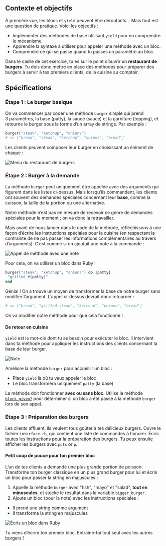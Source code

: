 ## Contexte et objectifs

À première vue, les blocs et `yield` peuvent être déroutants… Mais tout est une question de pratique. Voici les objectifs :
- Implémenter des méthodes de base utilisant `yield` pour en comprendre le mécanisme.
- Apprendre la syntaxe à utiliser pour appeler une méthode avec un bloc.
- Comprendre ce qui se passe quand tu passes un paramètre au bloc.

Dans le cadre de cet exercice, tu es sur le point d’ouvrir un **restaurant de burgers**. Tu dois donc mettre en place des méthodes pour préparer des burgers à servir à tes premiers clients, de la cuisine au comptoir.

## Spécifications

### Étape 1 : Le burger basique

On va commencer par coder une méthode `burger` simple qui prend 3 paramètres, la base (patty), la sauce (sauce) et la garniture (topping), et retourne le burger sous la forme d’un array de strings. Par exemple :

```ruby
burger("steak", "ketchup", "onions")
# => ["bread", "steak", "ketchup", "onions", "bread"]
```

Les clients peuvent composer leur burger en choisissant un élément de chaque :

![Menu du restaurant de burgers](https://raw.githubusercontent.com/lewagon/fullstack-images/master/ruby/burger-restaurant-menu.svg?sanitize=true)

### Étape 2 : Burger à la demande

La méthode `burger` peut uniquement être appelée avec des arguments qui figurent dans les listes ci-dessus. Mais lorsqu’ils commandent, les clients ont souvent des demandes spéciales concernant leur **base**, comme la cuisson, la taille de la portion ou une alternative.

Notre méthode n’est pas en mesure de recevoir ce genre de demandes spéciales pour le moment ; on va donc la retravailler.

Mais avant de nous lancer dans le code de la méthode, réfléchissons à une façon d’écrire les instructions spéciales pour la cuisine (en respectant la contrainte de ne pas passer les informations complémentaires au travers d’arguments). C’est comme si on ajoutait une note à la commande :

![Appel de méthode avec une note](https://raw.githubusercontent.com/lewagon/fullstack-images/master/ruby/burger-restaurant-method.svg?sanitize=true)

Pour cela, on va utiliser un bloc dans Ruby !

```ruby
burger("steak", "ketchup", "onions") do |patty|
 "grilled #{patty}"
end
```

Génial ! On a trouvé un moyen de transformer la base de notre burger sans modifier l’argument. L’appel ci-dessus devrait donc retourner :

```ruby
# => ["bread", "grilled steak", "ketchup", "onions", "bread"]
```

On va modifier notre méthode pour que cela fonctionne !

#### De retour en cuisine

`yield` est le mot-clé dont tu as besoin pour exécuter le bloc. Il intervient dans ta méthode pour appliquer les instructions des clients concernant la base de leur burger.

![Note](https://raw.githubusercontent.com/lewagon/fullstack-images/master/ruby/burger-restaurant-yield.svg?sanitize=true)

Améliore la méthode `burger` pour accueillir un bloc :
- Place `yield` là où tu veux appeler le bloc
- Le bloc transformera uniquement `patty` (la base)

La méthode doit fonctionner **avec ou sans bloc**. Utilise la méthode [`block_given?`](https://ruby-doc.org/core-2.7.0/Kernel.html#method-i-block_given-3F) pour déterminer si un bloc a été passé à la méthode `burger` lors de son appel.

### Étape 3 : Préparation des burgers

Les clients affluent, ils veulent tous goûter à tes délicieux burgers.
Ouvre le fichier `interface.rb`, qui contient une liste de commandes à honorer. Écris toutes les instructions pour la préparation des burgers. Tu peux ensuite afficher les burgers avec `puts` or `p`.

#### Petit coup de pouce pour ton premier bloc

L’un de tes clients a demandé une plus grande portion de poisson. Transforme ton burger classique en un plus grand burger pour lui et écris un bloc pour passer la string en majuscules :
1.  Appelle la méthode `burger` avec "fish", "mayo" et "salad", **tout en minuscules**, et stocke le résultat dans la variable `bigger_burger`.
2.  Ajoute un bloc (pour la note) avec les instructions spéciales :
- Il prend une string comme argument
- Il transforme la string en majuscules

![Écris un bloc dans Ruby](https://raw.githubusercontent.com/lewagon/fullstack-images/master/ruby/burger-restaurant-syntax.svg?sanitize=true)

Tu viens d’écrire ton premier bloc. Entraîne-toi tout seul avec les autres burgers !
